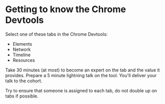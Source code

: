 Getting to know the Chrome Devtools
=========================

Select one of these tabs in the Chrome Devtools:

- Elements
- Network
- Timeline
- Resources

Take 30 minutes (at most) to become an expert on the tab and the value it provides. Prepare a 5 minute lightning talk on the tool. You'll deliver your talk to the cohort.

Try to ensure that someone is assigned to each tab, do not double up on tabs if possible.
